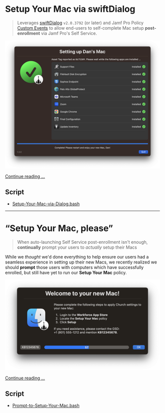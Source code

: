 # Setup Your Mac via swiftDialog

> Leverages [swiftDialog](https://github.com/bartreardon/swiftDialog/releases) `v2.0.3792` (or later) and Jamf Pro Policy [Custom Events](https://docs.jamf.com/10.36.0/jamf-pro/documentation/Policy_Management.html?hl=custom%2Cevent#ID-0001f43f) to allow end-users to self-complete Mac setup **post-enrollment** via Jamf Pro's Self Service.

![Setup Your Mac (1.3.0)](images/Setup_Your_Mac_1.3.0.png "Setup Your Mac (1.3.0)")

[Continue reading …](https://snelson.us/setup-your-mac)

## Script
- [Setup-Your-Mac-via-Dialog.bash](Setup-Your-Mac-via-Dialog.bash)


---

# &ldquo;Setup Your Mac, please&rdquo;

> When auto-launching Self Service post-enrollment isn't enough, **continually** prompt your users to _actually_ setup their Macs

While we _thought_ we'd done everything to help ensure our users had a seamless experience in setting up their new Macs, we recently realized we should **prompt** those users with computers which have successfully enrolled, but still have yet to run our **Setup Your Mac** policy.

[<img alt="Setup Your Mac, please" src="images/Setup_Your_Mac_please.png" />](https://snelson.us/2022/07/setup-your-mac-please/)

[Continue reading …](https://snelson.us/2022/07/setup-your-mac-please/)

## Script
- [Prompt-to-Setup-Your-Mac.bash](Prompt-to-Setup-Your-Mac.bash)

